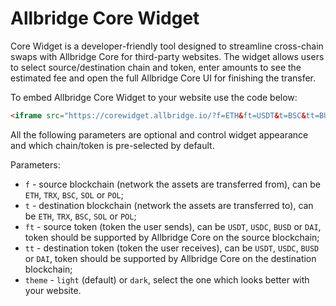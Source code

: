 
# Allbridge Core Widget

Core Widget is a developer-friendly tool designed to streamline cross-chain swaps with Allbridge Core for third-party websites. The widget allows users to select source/destination chain and token, enter amounts to see the estimated fee and open the full Allbridge Core UI for finishing the transfer.

To embed Allbridge Core Widget to your website use the code below:

```html
<iframe src="https://corewidget.allbridge.io/?f=ETH&ft=USDT&t=BSC&tt=BUSD&theme=dark"></iframe>
```

All the following parameters are optional and control widget appearance and which chain/token is pre-selected by default.

Parameters:

- `f` - source blockchain (network the assets are transferred from), can be `ETH`, `TRX`, `BSC`, `SOL` or `POL`;
- `t` - destination blockchain (network the assets are transferred to), can be `ETH`, `TRX`, `BSC`, `SOL` or `POL`;
- `ft` - source token (token the user sends), can be `USDT`, `USDC`, `BUSD` or `DAI`, token should be supported by Allbridge Core on the source blockchain;
- `tt` - destination token (token the user receives), can be `USDT`, `USDC`, `BUSD` or `DAI`, token should be supported by Allbridge Core on the destination blockchain;
- `theme` - `light` (default) or `dark`, select the one which looks better with your website.

